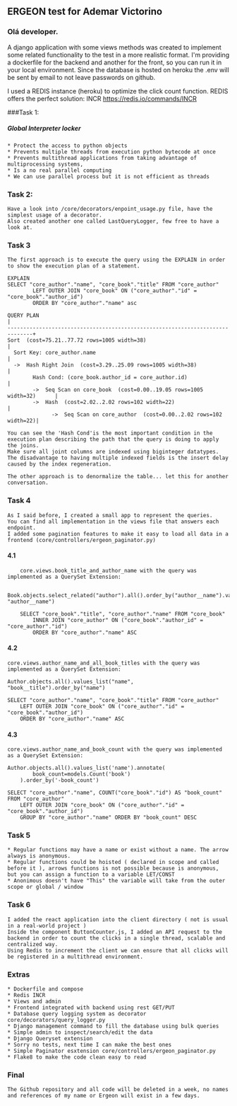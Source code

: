 ## ERGEON test for Ademar Victorino

### Olá developer. 

A django application with some views methods was created to implement some related functionality to the test in a more realistic format.
I'm providing a dockerfile for the backend and another for the front, so you can run it in your local environment.
Since the database is hosted on heroku the .env will be sent by email to not leave passwords on github.

I used a REDIS instance (heroku) to optimize the click count function.
REDIS offers the perfect solution: INCR https://redis.io/commands/INCR 
 
###Task 1: 
##### Global Interpreter locker
    * Protect the access to python objects
    * Prevents multiple threads from execution python bytecode at once
    * Prevents multithread applications from taking advantage of multiprocessing systems,
    * Is a no real parallel computing 
    * We can use parallel process but it is not efficient as threads


### Task 2:
    Have a look into /core/decorators/enpoint_usage.py file, have the simplest usage of a decorator. 
    Also created another one called LastQueryLogger, few free to have a look at.

### Task 3
    The first approach is to execute the query using the EXPLAIN in order to show the execution plan of a statement.
    
    EXPLAIN
    SELECT "core_author"."name", "core_book"."title" FROM "core_author" 
            LEFT OUTER JOIN "core_book" ON ("core_author"."id" = "core_book"."author_id") 
            ORDER BY "core_author"."name" asc
    
    QUERY PLAN                                                                    |
    ------------------------------------------------------------------------------+
    Sort  (cost=75.21..77.72 rows=1005 width=38)                                  |
      Sort Key: core_author.name                                                  |
      ->  Hash Right Join  (cost=3.29..25.09 rows=1005 width=38)                  |
            Hash Cond: (core_book.author_id = core_author.id)                     |
            ->  Seq Scan on core_book  (cost=0.00..19.05 rows=1005 width=32)      |
            ->  Hash  (cost=2.02..2.02 rows=102 width=22)                         |
                  ->  Seq Scan on core_author  (cost=0.00..2.02 rows=102 width=22)|
    
    You can see the 'Hash Cond'is the most important condition in the execution plan describing the path that the query is doing to apply the joins.
    Make sure all joint columns are indexed using biginteger datatypes. 
    The disadvantage to having multiple indexed fields is the insert delay caused by the index regeneration.
    
    The other approach is to denormalize the table... let this for another conversation.

### Task 4
    As I said before, I created a small app to represent the queries. 
    You can find all implementation in the views file that answers each endpoint. 
    I added some pagination features to make it easy to load all data in a frontend (core/controllers/ergeon_paginator.py)

#### 4.1
        core.views.book_title_and_author_name with the query was implemented as a QuerySet Extension:
        
        Book.objects.select_related("author").all().order_by("author__name").values_list("title", "author__name")
        
        SELECT "core_book"."title", "core_author"."name" FROM "core_book"
            INNER JOIN "core_author" ON ("core_book"."author_id" = "core_author"."id")
            ORDER BY "core_author"."name" ASC

#### 4.2
    core.views.author_name_and_all_book_titles with the query was implemented as a QuerySet Extension:
        
    Author.objects.all().values_list("name", "book__title").order_by("name")
    
    SELECT "core_author"."name", "core_book"."title" FROM "core_author"
        LEFT OUTER JOIN "core_book" ON ("core_author"."id" = "core_book"."author_id")
        ORDER BY "core_author"."name" ASC

#### 4.3
    core.views.author_name_and_book_count with the query was implemented as a QuerySet Extension:
        
    Author.objects.all().values_list('name').annotate(
            book_count=models.Count('book')
        ).order_by('-book_count')
    
    SELECT "core_author"."name", COUNT("core_book"."id") AS "book_count" FROM "core_author"
        LEFT OUTER JOIN "core_book" ON ("core_author"."id" = "core_book"."author_id")
        GROUP BY "core_author"."name" ORDER BY "book_count" DESC


### Task 5
    * Regular functions may have a name or exist without a name. The arrow always is anonymous.
    * Regular functions could be hoisted ( declared in scope and called before it ), arrows functions is not possible because is anonymous, but you can assign a function to a variable LET/CONST
    * Anonimous doesn't have "This" the variable will take from the outer scope or global / window

### Task 6
    I added the react application into the client directory ( not is usual in a real-world project )
    Inside the component ButtonCounter.js, I added an API request to the backend in order to count the clicks in a single thread, scalable and centralized way.
    Using Redis to increment the client we can ensure that all clicks will be registered in a multithread environment.


### Extras
    * Dockerfile and compose 
    * Redis INCR
    * Views and admin
    * Frontend integrated with backend using rest GET/PUT
    * Database query logging system as decorator core/decorators/query_logger.py
    * Django management command to fill the database using bulk queries
    * Simple admin to inspect/search/edit the data
    * Django Queryset extension 
    * Sorry no tests, next time I can make the best ones
    * Simple Paginator esxtension core/controllers/ergeon_paginator.py
    * Flake8 to make the code clean easy to read 


### Final
    The Github repository and all code will be deleted in a week, no names and references of my name or Ergeon will exist in a few days.

